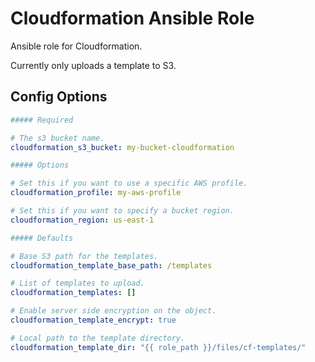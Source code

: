 # Cloudformation Ansible Role

Ansible role for Cloudformation.

Currently only uploads a template to S3.

## Config Options

```yaml
##### Required

# The s3 bucket name.
cloudformation_s3_bucket: my-bucket-cloudformation

##### Options

# Set this if you want to use a specific AWS profile.
cloudformation_profile: my-aws-profile

# Set this if you want to specify a bucket region.
cloudformation_region: us-east-1

##### Defaults

# Base S3 path for the templates.
cloudformation_template_base_path: /templates

# List of templates to upload.
cloudformation_templates: []

# Enable server side encryption on the object.
cloudformation_template_encrypt: true

# Local path to the template directory.
cloudformation_template_dir: "{{ role_path }}/files/cf-templates/"
```

